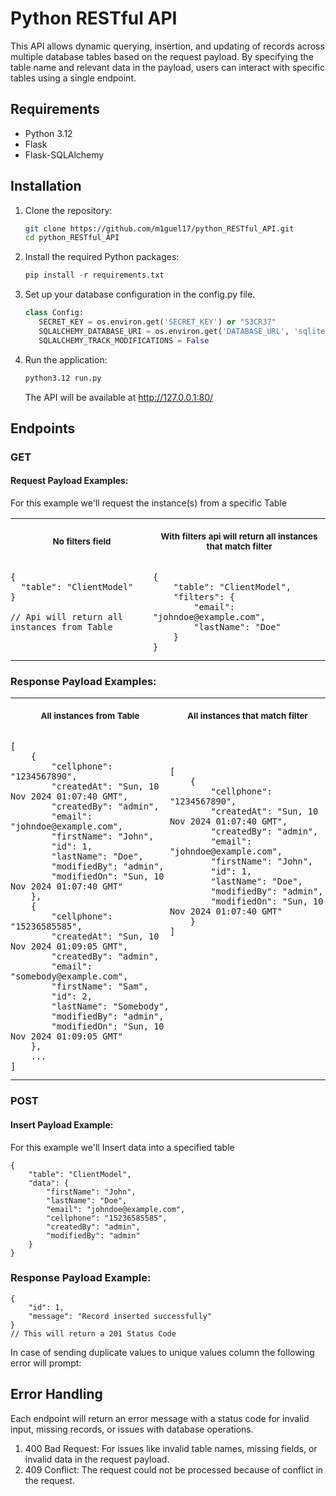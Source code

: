 # Python RESTful API

This API allows dynamic querying, insertion, and updating of records across multiple database tables based on the request payload. By specifying the table name and relevant data in the payload, users can interact with specific tables using a single endpoint.

## Requirements

- Python 3.12
- Flask
- Flask-SQLAlchemy

## Installation

1. Clone the repository:
   ```bash
   git clone https://github.com/m1guel17/python_RESTful_API.git
   cd python_RESTful_API
   ```

2. Install the required Python packages:
   ```py
   pip install -r requirements.txt

3. Set up your database configuration in the config.py file.
   ```python
   class Config:
      SECRET_KEY = os.environ.get('SECRET_KEY') or "S3CR37"
      SQLALCHEMY_DATABASE_URI = os.environ.get('DATABASE_URL', 'sqlite:///DATABASE.db')
      SQLALCHEMY_TRACK_MODIFICATIONS = False
   ```

4. Run the application:
   ```bash
   python3.12 run.py
   ```

    The API will be available at http://127.0.0.1:80/

## Endpoints

### **GET**
#### Request Payload Examples:
For this example we'll request the instance(s) from a specific Table
<table>
<tr>
<th align="center" padding="0" width=441px>
<p><small>No filters field</small></p>
</th>
<th align="center" padding="0" width=441px>
<p><small>With filters api will return all instances that match filter</small></p>
</th>
</tr>
<tr>
<td style="padding: 0px;">
  
```jsonc
{
  "table": "ClientModel"
}

// Api will return all instances from Table 

  
```
</td> <td style="padding: 0px;">

```jsonc
{
    "table": "ClientModel",
    "filters": {
        "email": "johndoe@example.com",
        "lastName": "Doe"
    }
}
```
</td>
</tr>
</table>

### Response Payload Examples:

<table>
<tr>
<th align="center" padding="0" width=400px>
<p><small>All instances from Table</small></p>
</th>
<th align="center" padding="0" width=400px>
<p><small>All instances that match filter</small></p>
</th>
</tr>
<tr>
<td style="padding: 0px;">
 
```jsonc
[
    {
        "cellphone": "1234567890",
        "createdAt": "Sun, 10 Nov 2024 01:07:40 GMT",
        "createdBy": "admin",
        "email": "johndoe@example.com",
        "firstName": "John",
        "id": 1,
        "lastName": "Doe",
        "modifiedBy": "admin",
        "modifiedOn": "Sun, 10 Nov 2024 01:07:40 GMT"
    },
    {
        "cellphone": "15236585585",
        "createdAt": "Sun, 10 Nov 2024 01:09:05 GMT",
        "createdBy": "admin",
        "email": "somebody@example.com",
        "firstName": "Sam",
        "id": 2,
        "lastName": "Somebody",
        "modifiedBy": "admin",
        "modifiedOn": "Sun, 10 Nov 2024 01:09:05 GMT"
    },
    ...
]
```
</td> <td style="padding: 0px;">

```jsonc
[
    {
        "cellphone": "1234567890",
        "createdAt": "Sun, 10 Nov 2024 01:07:40 GMT",
        "createdBy": "admin",
        "email": "johndoe@example.com",
        "firstName": "John",
        "id": 1,
        "lastName": "Doe",
        "modifiedBy": "admin",
        "modifiedOn": "Sun, 10 Nov 2024 01:07:40 GMT"
    }
]












``` 
</td>
</tr>
</table>

### **POST**
#### Insert Payload Example:
For this example we'll Insert data into a specified table
```jsonc
{
    "table": "ClientModel",
    "data": {
        "firstName": "John",
        "lastName": "Doe",
        "email": "johndoe@example.com",
        "cellphone": "15236585585",
        "createdBy": "admin",
        "modifiedBy": "admin"
    }
}
```

### Response Payload Example:
```jsonc
{
    "id": 1,
    "message": "Record inserted successfully"
}
// This will return a 201 Status Code
``` 
In case of sending duplicate values to unique values column the following error will prompt:


## Error Handling
Each endpoint will return an error message with a status code for invalid input, missing records, or issues with database operations.
1. 400 Bad Request: For issues like invalid table names, missing fields, or invalid data in the request payload.
2. 409 Conflict: The request could not be processed because of conflict in the request.